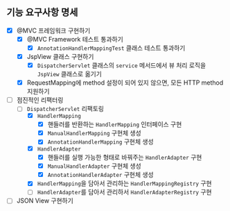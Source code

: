 ## 기능 요구사항 명세

- [X] @MVC 프레임워크 구현하기
  - [X] @MVC Framework 테스트 통과하기
    - [X] `AnnotationHandlerMappingTest` 클래스 테스트 통과하기
  - [X] JspView 클래스 구현하기
    - [X] `DispatcherServlet` 클래스의 `service` 메서드에서 뷰 처리 로직을 `JspView` 클래스로 옮기기
  - [X] RequestMapping에 method 설정이 되어 있지 않으면, 모든 HTTP method 지원하기
- [ ] 점진적인 리팩터링
  - [ ] `DispatcherServlet` 리팩토링
    - [X] `HandlerMapping`
      - [X] 핸들러를 반환하는 `HandlerMapping` 인터페이스 구현
      - [X] `ManualHandlerMapping` 구현체 생성
      - [X] `AnnotationHandlerMapping` 구현체 생성
    - [X] `HandlerAdapter`
      - [X] 핸들러를 실행 가능한 형태로 바꿔주는 `HandlerAdapter` 구현
      - [X] `ManualHandlerAdapter` 구현체 생성
      - [X] `AnnotationHandlerAdapter` 구현체 생성
    - [X] `HandlerMapping`을 담아서 관리하는 `HandlerMappingRegistry` 구현
    - [ ] `HandlerAdapter`를 담아서 관리하서 `HandlerAdapterRegistry` 구현
- [ ] JSON View 구현하기